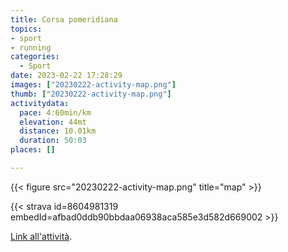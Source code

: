 ```yaml
---
title: Corsa pomeridiana
topics:
- sport
- running
categories:
  - Sport
date: 2023-02-22 17:28:29
images: ["20230222-activity-map.png"]
thumb: ["20230222-activity-map.png"]
activitydata:
  pace: 4:60min/km
  elevation: 44mt
  distance: 10.01km
  duration: 50:03
places: []

---
```






{{< figure src="20230222-activity-map.png" title="map" >}}


{{< strava id=8604981319 embedId=afbad0ddb90bbdaa06938aca585e3d582d669002 >}}

[Link all'attività](https://strava.com/activities/8604981319).
